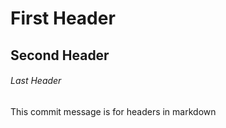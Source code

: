 # First Header
## Second Header
###### Last Header




This commit message is for headers in markdown
